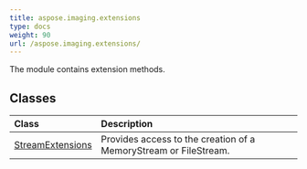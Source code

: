 ```yaml
---
title: aspose.imaging.extensions
type: docs
weight: 90
url: /aspose.imaging.extensions/
---
```



The module contains extension methods.

## **Classes**
| **Class** | **Description** |
| :- | :- |
| [StreamExtensions](/imaging/python-net/aspose.imaging.extensions/streamextensions/) | Provides access to the creation of a MemoryStream or FileStream. |
